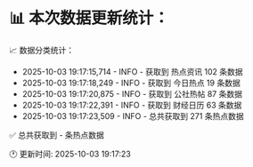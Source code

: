 📊 本次数据更新统计：
==========================

📈 数据分类统计：
- 2025-10-03 19:17:15,714 - INFO - 获取到 热点资讯 102 条数据
- 2025-10-03 19:17:18,249 - INFO - 获取到 今日热点 19 条数据
- 2025-10-03 19:17:20,875 - INFO - 获取到 公社热帖 87 条数据
- 2025-10-03 19:17:22,391 - INFO - 获取到 财经日历 63 条数据
- 2025-10-03 19:17:23,509 - INFO - 总共获取到 271 条热点数据

✅ 总共获取到 - 条热点数据

🕐 更新时间: 2025-10-03 19:17:23
